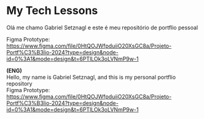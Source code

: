 # My Tech Lessons

  Olá me chamo Gabriel Setznagl e este é meu repositório de portflio pessoal<br>

  Figma Prototype: https://www.figma.com/file/0HtQOJWfpduiiO20XsGC8a/Projeto-Portf%C3%B3lio-2024?type=design&node-id=0%3A1&mode=design&t=6PTlLOk3oLVNmP9w-1
  <br>
  
  <strong>(ENG)</strong><br>
  Hello, my name is Gabriel Setznagl, and this is my personal portflio repository<br>
  Figma Prototype: https://www.figma.com/file/0HtQOJWfpduiiO20XsGC8a/Projeto-Portf%C3%B3lio-2024?type=design&node-id=0%3A1&mode=design&t=6PTlLOk3oLVNmP9w-1



